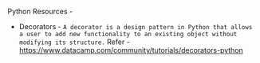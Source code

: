 Python Resources -

* Decorators -
```A decorator is a design pattern in Python that allows a user to add new functionality to an existing object without modifying its structure.```
Refer - https://www.datacamp.com/community/tutorials/decorators-python


